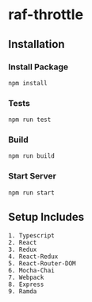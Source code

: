 # raf-throttle


## Installation



### Install Package

`npm install`



### Tests

`npm run test`




### Build

`npm run build`




###  Start Server

`npm run start`




## Setup Includes

    1. Typescript
    2. React
    3. Redux
    4. React-Redux
    5. React-Router-DOM
    6. Mocha-Chai
    7. Webpack
    8. Express
    9. Ramda

